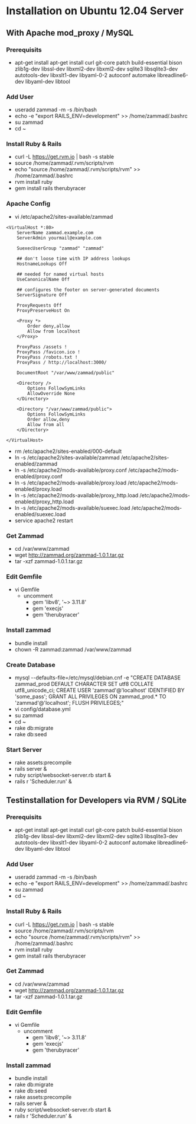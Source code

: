 # Installation on Ubuntu 12.04 Server
## With Apache mod_proxy / MySQL

### Prerequisits
* apt-get install apt-get install curl git-core patch build-essential bison zlib1g-dev libssl-dev libxml2-dev libxml2-dev sqlite3 libsqlite3-dev autotools-dev libxslt1-dev libyaml-0-2 autoconf automake libreadline6-dev libyaml-dev libtool

### Add User
* useradd zammad -m -s /bin/bash
* echo -e "export RAILS_ENV=development" >> /home/zammad/.bashrc
* su zammad
* cd ~

### Install Ruby & Rails
* curl -L https://get.rvm.io | bash -s stable
* source /home/zammad/.rvm/scripts/rvm
* echo "source /home/zammad/.rvm/scripts/rvm" >> /home/zammad/.bashrc
* rvm install ruby
* gem install rails therubyracer 

### Apache Config
* vi /etc/apache2/sites-available/zammad

```
<VirtualHost *:80>
    ServerName zammad.example.com
    ServerAdmin yourmail@example.com

    SuexecUserGroup "zammad" "zammad"

    ## don't loose time with IP address lookups
    HostnameLookups Off

    ## needed for named virtual hosts
    UseCanonicalName Off

    ## configures the footer on server-generated documents
    ServerSignature Off

    ProxyRequests Off
    ProxyPreserveHost On

    <Proxy *>
        Order deny,allow
        Allow from localhost
    </Proxy>

    ProxyPass /assets !
    ProxyPass /favicon.ico !
    ProxyPass /robots.txt !
    ProxyPass / http://localhost:3000/

    DocumentRoot "/var/www/zammad/public"

    <Directory />
        Options FollowSymLinks
        AllowOverride None
    </Directory>

    <Directory "/var/www/zammad/public">
        Options FollowSymLinks
        Order allow,deny
        Allow from all
    </Directory>

</VirtualHost>
```

* rm /etc/apache2/sites-enabled/000-default
* ln -s /etc/apache2/sites-available/zammad /etc/apache2/sites-enabled/zammad
* ln -s /etc/apache2/mods-available/proxy.conf /etc/apache2/mods-enabled/proxy.conf
* ln -s /etc/apache2/mods-available/proxy.load /etc/apache2/mods-enabled/proxy.load
* ln -s /etc/apache2/mods-available/proxy_http.load /etc/apache2/mods-enabled/proxy_http.load
* ln -s /etc/apache2/mods-available/suexec.load /etc/apache2/mods-enabled/suexec.load
* service apache2 restart

### Get Zammad
* cd /var/www/zammad
* wget http://zammad.org/zammad-1.0.1.tar.gz
* tar -xzf zammad-1.0.1.tar.gz

### Edit Gemfile
* vi Gemfile
  * uncomment
    * gem 'libv8', '~> 3.11.8'
    * gem 'execjs'
    * gem 'therubyracer'

### Install zammad
* bundle install
* chown -R zammad:zammad /var/www/zammad

### Create Database
* mysql --defaults-file=/etc/mysql/debian.cnf -e "CREATE DATABASE zammad_prod DEFAULT CHARACTER SET utf8 COLLATE utf8_unicode_ci; CREATE USER 'zammad'@'localhost' IDENTIFIED BY 'some_pass'; GRANT ALL PRIVILEGES ON zammad_prod.* TO 'zammad'@'localhost'; FLUSH PRIVILEGES;"
* vi config/database.yml
* su zammad
* cd ~
* rake db:migrate
* rake db:seed

### Start Server
* rake assets:precompile
* rails server &
* ruby script/websocket-server.rb start &
* rails r 'Scheduler.run' &




## Testinstallation for Developers via RVM / SQLite

### Prerequisits
* apt-get install apt-get install curl git-core patch build-essential bison zlib1g-dev libssl-dev libxml2-dev libxml2-dev sqlite3 libsqlite3-dev autotools-dev libxslt1-dev libyaml-0-2 autoconf automake libreadline6-dev libyaml-dev libtool

### Add User
* useradd zammad -m -s /bin/bash
* echo -e "export RAILS_ENV=development" >> /home/zammad/.bashrc
* su zammad
* cd ~

### Install Ruby & Rails
* curl -L https://get.rvm.io | bash -s stable
* source /home/zammad/.rvm/scripts/rvm
* echo "source /home/zammad/.rvm/scripts/rvm" >> /home/zammad/.bashrc
* rvm install ruby
* gem install rails therubyracer 

### Get Zammad
* cd /var/www/zammad
* wget http://zammad.org/zammad-1.0.1.tar.gz
* tar -xzf zammad-1.0.1.tar.gz

### Edit Gemfile
* vi Gemfile
  * uncomment
     * gem 'libv8', '~> 3.11.8'
     * gem 'execjs'
     * gem 'therubyracer'

### Install zammad
* bundle install
* rake db:migrate
* rake db:seed
* rake assets:precompile
* rails server &
* ruby script/websocket-server.rb start &
* rails r 'Scheduler.run' &

